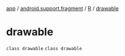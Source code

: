 [app](../../../index.md) / [android.support.fragment](../../index.md) / [R](../index.md) / [drawable](.)

# drawable

`class drawable`
`class drawable`